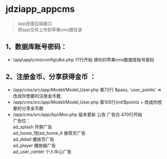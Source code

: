 # jdziapp_appcms
  > app连接后端接口<br>
  把app文件上传到苹果cms跟目录<br>

## 1、数据库账号密码：
  + \app\app\cms\config\dbs.php  17行开始 填你的苹果cms数据库账号密码<br>

## 2、注册金币、分享获得金币 ：
  + /app/cms/src/app/Model/Model_User.php     第72行 $pass, 'user_points' => 改成你想要的注册金币数,<br>
  + /app/cms/src/app/Model/Model_User.php     第105行(int)$points + 改成你想要的分享金币数<br>
  + /app/cms/src/app/Api/Mov.php   版本更新 公告 广告位   470行开始<br>
  广告位：<br>
  ad_splash     开屏广告<br>
  ad_home_1到ad_home_4   推荐页广告<br>
  ad_detail   播放页广告<br>
  ad_player   播放器广告<br>
  ad_user_center   个人中心广告<br>

